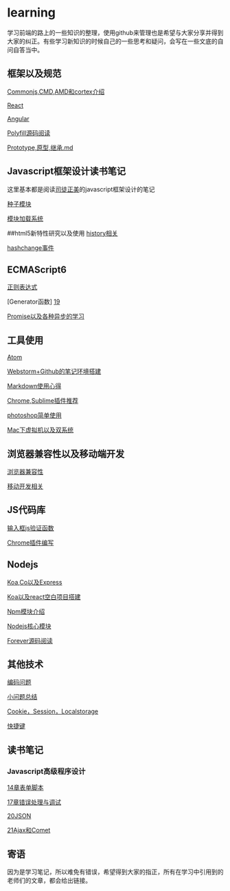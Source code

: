 # learning
学习前端的路上的一些知识的整理，使用github来管理也是希望与大家分享并得到大家的纠正。有些学习新知识的时候自己的一些思考和疑问，会写在一些文底的自问自答当中。

## 框架以及规范
[Commonjs,CMD,AMD和cortex介绍][1]

[React][20]

[Angular][30]

[Polyfill源码阅读][33]

[Prototype,原型,继承.md][34]

## Javascript框架设计读书笔记
这里基本都是阅读[司徒正美](https://github.com/RubyLouvre)的javascript框架设计的笔记

[种子模块][5]

[模块加载系统][11]

##html5新特性研究以及使用
[history相关][4]

[hashchange事件][7]

## ECMAScript6
[正则表达式][14]

[Generator函数] [19]

[Promise以及各种异步的学习][3]

## 工具使用
[Atom][34]

[Webstorm+Github的笔记环境搭建][2]

[Markdown使用心得][6]

[Chrome,Sublime插件推荐][10]

[photoshop简单使用][12]

[Mac下虚拟机以及双系统][13]

## 浏览器兼容性以及移动端开发
[浏览器兼容性][8]

[移动开发相关][9]

## JS代码库
[输入框js验证函数][17]

[Chrome插件编写][25]

## Nodejs
[Koa,Co以及Express][27]

[Koa以及react空白项目搭建][28]

[Npm模块介绍][29]

[Nodejs核心模块][32]

[Forever源码阅读][31]

## 其他技术
[编码问题][15]

[小问题总结][16]

[Cookie，Session，Localstorage][18]

[快捷键][22]

## 读书笔记
### Javascript高级程序设计
[14章表单脚本][21]

[17章错误处理与调试][23]

[20JSON][24]

[21Ajax和Comet][26]

## 寄语
因为是学习笔记，所以难免有错误，希望得到大家的指正，所有在学习中引用到的老师们的文章，都会给出链接。

[1]:https://github.com/panyifei/learning/blob/master/框架以及规范/Commonjs,CMD,AMD和cortex介绍.md
[2]:https://github.com/panyifei/learning/blob/master/工具使用/Webstorm+Github的笔记环境搭建.md
[3]:https://github.com/panyifei/learning/blob/master/ECMAScript6/Promise以及各种异步的学习.md
[4]:https://github.com/panyifei/learning/blob/master/HTML5/history相关.md
[5]:https://github.com/panyifei/learning/blob/master/Javascript框架设计/种子模块.md
[6]:https://github.com/panyifei/learning/blob/master/工具使用/Markdown使用心得.md
[7]:https://github.com/panyifei/learning/blob/master/HTML5/hashchange事件.md
[8]:https://github.com/panyifei/learning/blob/master/浏览器兼容性以及移动端开发/浏览器兼容性.md
[9]:https://github.com/panyifei/learning/blob/master/浏览器兼容性以及移动端开发/移动开发相关.md
[10]:https://github.com/panyifei/learning/blob/master/工具使用/Chrome,Sublime插件推荐.md
[11]:https://github.com/panyifei/learning/blob/master/Javascript框架设计/模块加载系统.md
[12]:https://github.com/panyifei/learning/blob/master/工具使用/photoshop简单使用.md
[13]:https://github.com/panyifei/learning/blob/master/工具使用/Mac下虚拟机以及双系统.md
[14]:https://github.com/panyifei/learning/blob/master/ECMAScript6/正则表达式.md
[15]:https://github.com/panyifei/learning/blob/master/其他技术/编码问题.md
[16]:https://github.com/panyifei/learning/blob/master/其他技术/小问题总结.md
[17]:https://github.com/panyifei/learning/blob/master/JS代码库/输入框js验证函数.md
[18]:https://github.com/panyifei/learning/blob/master/其他技术/Cookie，Session，Localstorage.md
[19]:https://github.com/panyifei/learning/blob/master/ECMAScript6/Generator函数.md
[20]:https://github.com/panyifei/learning/blob/master/框架以及规范/React.md
[21]:https://github.com/panyifei/learning/blob/master/Javascript高级程序设计/14章表单脚本.md
[22]:https://github.com/panyifei/learning/blob/master/其他技术/快捷键.md
[23]:https://github.com/panyifei/learning/blob/master/Javascript高级程序设计/17错误处理与调试.md
[24]:https://github.com/panyifei/learning/blob/master/Javascript高级程序设计/20JSON.md
[25]:https://github.com/panyifei/learning/blob/master/JS代码库/Chrome插件编写.md
[26]:https://github.com/panyifei/learning/blob/master/Javascript高级程序设计/21Ajax和Comet.md
[27]:https://github.com/panyifei/learning/blob/master/Nodejs/Koa,Co以及Express.md
[28]:https://github.com/panyifei/learning/blob/master/Nodejs/Koa以及react空白项目搭建.md
[29]:https://github.com/panyifei/learning/blob/master/Nodejs/Npm模块.md
[30]:https://github.com/panyifei/learning/blob/master/框架以及规范/Angular.md
[31]:https://github.com/panyifei/learning/blob/master/Nodejs/Forever源码阅读.md
[32]:https://github.com/panyifei/learning/blob/master/Nodejs/Nodejs核心模块.md
[33]:https://github.com/panyifei/learning/blob/master/框架以及规范/Polyfill源码阅读.md
[34]:https://github.com/panyifei/learning/blob/master/工具使用/Atom.md
